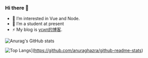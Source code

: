 ### Hi there 👋

<!--
**Haohao-555/Haohao-555** is a ✨ _special_ ✨ repository because its `README.md` (this file) appears on your GitHub profile.

Here are some ideas to get you started:

- 🔭 I’m currently working on ...
- 🌱 I’m currently learning ...
- 👯 I’m looking to collaborate on ...
- 🤔 I’m looking for help with ...
- 💬 Ask me about ...
- 📫 How to reach me: ...
- 😄 Pronouns: ...
- ⚡ Fun fact: ...
-->
- 👀 I’m interested in Vue and Node.  
- 🌱 I’m a student at present 
- ⚡ My blog is [усил的博客](https://haohaostudy.xyz).

![Anurag's GitHub stats](https://github-readme-stats.vercel.app/api?username=Haohao-555&show_icons=true&theme=dracula)

![Top Langs](https://github-readme-stats.vercel.app/api/top-langs/?username=Haohao-555&layout=compact)](https://github.com/anuraghazra/github-readme-stats)

